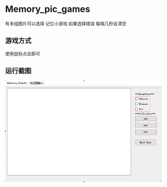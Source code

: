 # Memory_pic_games
有多组图片可以选择 记忆小游戏 如果选择错误 每隔几秒会清空

## 游戏方式
使用鼠标点击即可
## 运行截图
![程序运行截图](run_img/GUI_surface.png)